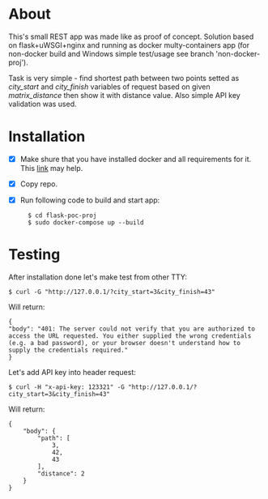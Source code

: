 # About
This's small REST app was made like as proof of concept. Solution based on flask+uWSGI+nginx and running as docker multy-containers app (for non-docker build and Windows simple test/usage see branch 'non-docker-proj').

Task is very simple - find shortest path between two points setted as *city_start* and *city_finish* variables of request based on given *matrix_distance* then show it with distance value. Also simple API key validation was used.

# Installation
- [x] Make shure that you have installed docker and all requirements for it. This [link](https://docs.docker.com/engine/install/ubuntu/) may help.
- [x] Copy repo.
- [x] Run following code to build and start app:

		$ cd flask-poc-proj
		$ sudo docker-compose up --build

# Testing 
After installation done let's make test from other TTY:
		
	$ curl -G "http://127.0.0.1/?city_start=3&city_finish=43"
Will return:

	{
  	"body": "401: The server could not verify that you are authorized to access the URL requested. You either supplied the wrong credentials (e.g. a bad password), or your browser doesn't understand how to supply the credentials required."
	}
Let's add API key into header request:
		
	$ curl -H "x-api-key: 123321" -G "http://127.0.0.1/?city_start=3&city_finish=43"
		
Will return:	
     
	{
		"body": {
			"path": [
				3,
				42,
				43
			],
			"distance": 2
		}
	}



		 

